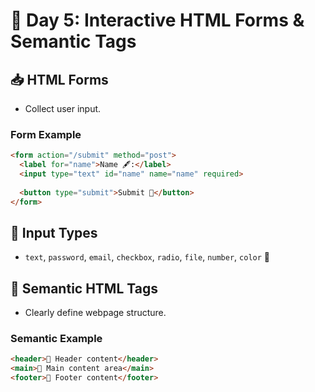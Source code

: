 # 📝 Day 5: Interactive HTML Forms & Semantic Tags

## 📥 HTML Forms

- Collect user input.

### Form Example
```html
<form action="/submit" method="post">
  <label for="name">Name 🖋️:</label>
  <input type="text" id="name" name="name" required>
  
  <button type="submit">Submit 🚀</button>
</form>
```

## 🔘 Input Types
- `text`, `password`, `email`, `checkbox`, `radio`, `file`, `number`, `color` 🎨

## 🧩 Semantic HTML Tags

- Clearly define webpage structure.

### Semantic Example
```html
<header>📌 Header content</header>
<main>📖 Main content area</main>
<footer>📮 Footer content</footer>
```
